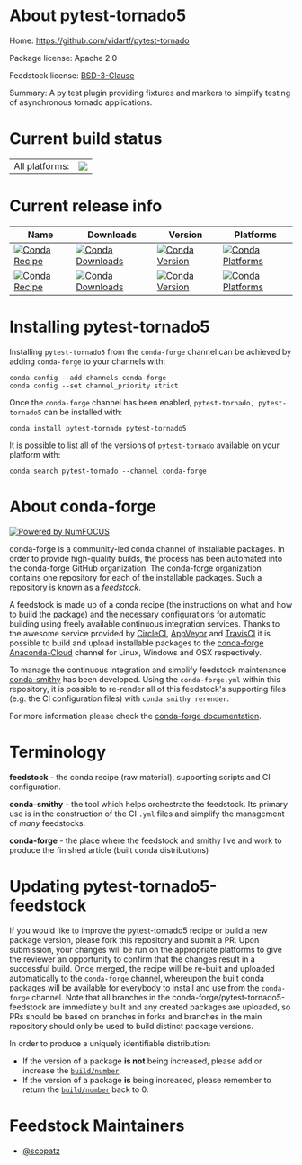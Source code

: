 About pytest-tornado5
=====================

Home: https://github.com/vidartf/pytest-tornado

Package license: Apache 2.0

Feedstock license: [BSD-3-Clause](https://github.com/conda-forge/pytest-tornado-feedstock/blob/master/LICENSE.txt)

Summary: A py.test plugin providing fixtures and markers to simplify testing of
asynchronous tornado applications.


Current build status
====================


<table><tr><td>All platforms:</td>
    <td>
      <a href="https://dev.azure.com/conda-forge/feedstock-builds/_build/latest?definitionId=3301&branchName=master">
        <img src="https://dev.azure.com/conda-forge/feedstock-builds/_apis/build/status/pytest-tornado-feedstock?branchName=master">
      </a>
    </td>
  </tr>
</table>

Current release info
====================

| Name | Downloads | Version | Platforms |
| --- | --- | --- | --- |
| [![Conda Recipe](https://img.shields.io/badge/recipe-pytest--tornado-green.svg)](https://anaconda.org/conda-forge/pytest-tornado) | [![Conda Downloads](https://img.shields.io/conda/dn/conda-forge/pytest-tornado.svg)](https://anaconda.org/conda-forge/pytest-tornado) | [![Conda Version](https://img.shields.io/conda/vn/conda-forge/pytest-tornado.svg)](https://anaconda.org/conda-forge/pytest-tornado) | [![Conda Platforms](https://img.shields.io/conda/pn/conda-forge/pytest-tornado.svg)](https://anaconda.org/conda-forge/pytest-tornado) |
| [![Conda Recipe](https://img.shields.io/badge/recipe-pytest--tornado5-green.svg)](https://anaconda.org/conda-forge/pytest-tornado5) | [![Conda Downloads](https://img.shields.io/conda/dn/conda-forge/pytest-tornado5.svg)](https://anaconda.org/conda-forge/pytest-tornado5) | [![Conda Version](https://img.shields.io/conda/vn/conda-forge/pytest-tornado5.svg)](https://anaconda.org/conda-forge/pytest-tornado5) | [![Conda Platforms](https://img.shields.io/conda/pn/conda-forge/pytest-tornado5.svg)](https://anaconda.org/conda-forge/pytest-tornado5) |

Installing pytest-tornado5
==========================

Installing `pytest-tornado5` from the `conda-forge` channel can be achieved by adding `conda-forge` to your channels with:

```
conda config --add channels conda-forge
conda config --set channel_priority strict
```

Once the `conda-forge` channel has been enabled, `pytest-tornado, pytest-tornado5` can be installed with:

```
conda install pytest-tornado pytest-tornado5
```

It is possible to list all of the versions of `pytest-tornado` available on your platform with:

```
conda search pytest-tornado --channel conda-forge
```


About conda-forge
=================

[![Powered by
NumFOCUS](https://img.shields.io/badge/powered%20by-NumFOCUS-orange.svg?style=flat&colorA=E1523D&colorB=007D8A)](https://numfocus.org)

conda-forge is a community-led conda channel of installable packages.
In order to provide high-quality builds, the process has been automated into the
conda-forge GitHub organization. The conda-forge organization contains one repository
for each of the installable packages. Such a repository is known as a *feedstock*.

A feedstock is made up of a conda recipe (the instructions on what and how to build
the package) and the necessary configurations for automatic building using freely
available continuous integration services. Thanks to the awesome service provided by
[CircleCI](https://circleci.com/), [AppVeyor](https://www.appveyor.com/)
and [TravisCI](https://travis-ci.com/) it is possible to build and upload installable
packages to the [conda-forge](https://anaconda.org/conda-forge)
[Anaconda-Cloud](https://anaconda.org/) channel for Linux, Windows and OSX respectively.

To manage the continuous integration and simplify feedstock maintenance
[conda-smithy](https://github.com/conda-forge/conda-smithy) has been developed.
Using the ``conda-forge.yml`` within this repository, it is possible to re-render all of
this feedstock's supporting files (e.g. the CI configuration files) with ``conda smithy rerender``.

For more information please check the [conda-forge documentation](https://conda-forge.org/docs/).

Terminology
===========

**feedstock** - the conda recipe (raw material), supporting scripts and CI configuration.

**conda-smithy** - the tool which helps orchestrate the feedstock.
                   Its primary use is in the construction of the CI ``.yml`` files
                   and simplify the management of *many* feedstocks.

**conda-forge** - the place where the feedstock and smithy live and work to
                  produce the finished article (built conda distributions)


Updating pytest-tornado5-feedstock
==================================

If you would like to improve the pytest-tornado5 recipe or build a new
package version, please fork this repository and submit a PR. Upon submission,
your changes will be run on the appropriate platforms to give the reviewer an
opportunity to confirm that the changes result in a successful build. Once
merged, the recipe will be re-built and uploaded automatically to the
`conda-forge` channel, whereupon the built conda packages will be available for
everybody to install and use from the `conda-forge` channel.
Note that all branches in the conda-forge/pytest-tornado5-feedstock are
immediately built and any created packages are uploaded, so PRs should be based
on branches in forks and branches in the main repository should only be used to
build distinct package versions.

In order to produce a uniquely identifiable distribution:
 * If the version of a package **is not** being increased, please add or increase
   the [``build/number``](https://docs.conda.io/projects/conda-build/en/latest/resources/define-metadata.html#build-number-and-string).
 * If the version of a package **is** being increased, please remember to return
   the [``build/number``](https://docs.conda.io/projects/conda-build/en/latest/resources/define-metadata.html#build-number-and-string)
   back to 0.

Feedstock Maintainers
=====================

* [@scopatz](https://github.com/scopatz/)

